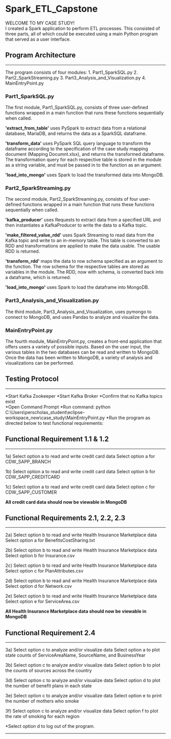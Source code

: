 # Spark_ETL_Capstone
WELCOME TO MY CASE STUDY!     
I created a Spark application to perform ETL processes.
This consisted of three parts, all of which could be executed using a main Python program that served as a user interface.

## Program Architecture
-- -
The program consists of four modules:
	1. Part1_SparkSQL.py
	2. Part2_SparkStreaming.py
	3. Part3_Analysis_and_Visualization.py
	4. MainEntryPoint.py

### Part1_SparkSQL.py
The first module, Part1_SparkSQL.py, consists of three user-defined functions wrapped in a main function that runs these functions sequentially when called.

**'extract_from_table'** uses PySpark to extract data from a relational database, MariaDB, and returns the data as a SparkSQL dataframe.

**'transform_data'** uses PySpark SQL query language to transform the dataframe according to the specification of the case study mapping document (Mapping Documnt.xlsx), and returns the transformed dataframe. The transformation query for each respective table is stored in the module as a string variable, and must be passed in to the function as an argument.

**'load_into_mongo'** uses Spark to load the transformed data into MongoDB.

### Part2_SparkStreaming.py
The second module, Part2_SparkStreaming.py, consists of four user-defined functions wrapped in a main function that runs these functions sequentially when called.

**'kafka_producer'** uses Requests to extract data from a specified URL and then instantiates a KafkaProducer to write the data to a Kafka topic.

**'make_filtered_value_rdd'** uses Spark Streaming to read data from the Kafka topic and write to an in-memory table. 
This table is converted to an RDD and transformations are applied to make the data usable. The usable RDD is returned.

**'transform_rdd'** maps the data to row schema specified as an argument to the function. The row schema for the respective tables are stored as variables in the module.
The RDD, now with schema, is converted back into a dataframe, which is returned.

**'load_into_mongo'** uses Spark to load the dataframe into MongoDB.

### Part3_Analysis_and_Visualization.py
The third module, Part3_Analysis_and_Visualization, uses pymongo to connect to MongoDB, and uses Pandas to analyze and visualize the data.

### MainEntryPoint.py
The fourth module, MainEntryPoint.py, creates a front-end application that offers users a variety of possible inputs. Based on the user input, the various tables in the two databases can be read and written to MongoDB.
Once the data has been written to MongoDB, a variety of analysis and visualizations can be performed. 

## Testing Protocol
-- -

*Start Kafka Zookeeper
*Start Kafka Broker
	*Confirm that no Kafka topics exist   
*Open Command Prompt
	*Run command: python C:\Users\perscholas_student\eclipse-workspace_new\case_study\MainEntryPoint.py
*Run the program as directed below to test functional requirements:


## Functional Requirement 1.1 & 1.2 
-- -
1a)
Select option a to read and write credit card data
Select option a for CDW_SAPP_BRANCH

1b)
Select option a to read and write credit card data
Select option b for CDW_SAPP_CREDITCARD

1c)
Select option a to read and write credit card data
Select option c for CDW_SAPP_CUSTOMER

**All credit card data should now be viewable in MongoDB**


## Functional Requirements 2.1, 2.2, 2.3
----------------------- -------------
2a)
Select option b to read and write Health Insurance Marketplace data
Select option a for BenefitsCostSharing.txt

2b)
Select option b to read and write Health Insurance Marketplace data
Select option b for Insurance.csv

2c)
Select option b to read and write Health Insurance Marketplace data
Select option c for PlanAttributes.csv

2d)
Select option b to read and write Health Insurance Marketplace data
Select option d for Network.csv

2e)
Select option b to read and write Health Insurance Marketplace data
Select option e for ServiceArea.csv

**All Health Insurance Marketplace data should now be viewable in MongoDB**


## Functional Requirement 2.4
- - -
3a)
Select option c to analyze and/or visualize data
Select option a to plot state counts of ServiceAreaName, SourceName, and BusinessYear 

3b)
Select option c to analyze and/or visualize data
Select option b to plot the counts of sources across the country  

3d)
Select option c to analyze and/or visualize data
Select option d to plot the number of benefit plans in each state 

3e)
Select option c to analyze and/or visualize data
Select option e to print the number of mothers who smoke

3f)
Select option c to analyze and/or visualize data
Select option f to plot the rate of smoking for each region


*Select option d to log out of the program.

- - -